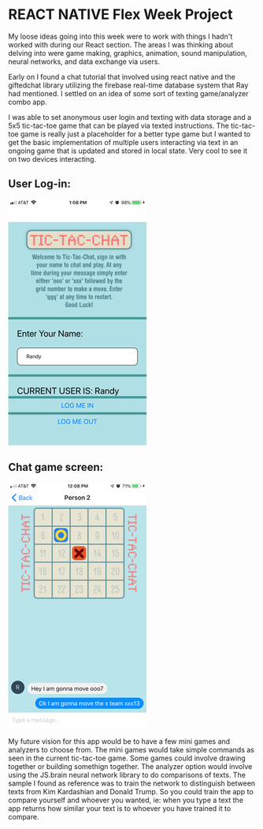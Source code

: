 # REACT NATIVE Flex Week Project

My loose ideas going into this week were to work with things I hadn't worked with during our React section. The areas I was thinking about delving into were game making, graphics, animation, sound manipulation, neural networks, and data exchange via users.

Early on I found a chat tutorial that involved using react native and the giftedchat library utilizing the firebase real-time database system that Ray had mentioned.
I settled on an idea of some sort of texting game/analyzer combo app. 

I was able to set anonymous user login and texting with data storage and a 5x5 tic-tac-toe game that can be played via texted instructions.
The tic-tac-toe game is really just a placeholder for a better type game but I wanted to get the basic implementation of multiple users interacting via text in an ongoing game that is updated and stored in local state. Very cool to see it on two devices interacting.

## User Log-in:                
![](assets/login.png) 

## Chat game screen:
![](assets/chat_game.png)
 
My future vision for this app would be to have a few mini games and analyzers to choose from. The mini games would take simple commands as seen in the current tic-tac-toe game. Some games could involve drawing together or building somethign together. The analyzer option would involve using the JS.brain neural network library to do comparisons of texts. The sample I found as reference was to train the network to distinguish between texts from Kim Kardashian and Donald Trump. So you could train the app to compare yourself and whoever you wanted, ie: when you type a text the app returns how similar your text is to whoever you have trained it to compare.



